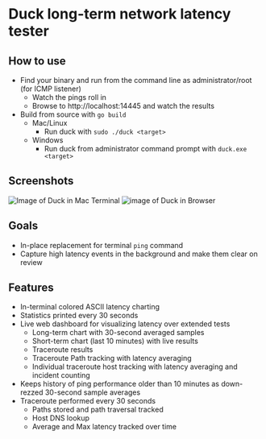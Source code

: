 # Duck long-term network latency tester

How to use
--- 

- Find your binary and run from the command line as administrator/root (for ICMP listener)
  - Watch the pings roll in
  - Browse to http://localhost:14445 and watch the results
- Build from source with `go build`
  - Mac/Linux
    - Run duck with `sudo ./duck <target>`
  - Windows
    - Run duck from administrator command prompt with `duck.exe <target>`

Screenshots
---

![Image of Duck in Mac Terminal](https://brendanporter.github.io/duck-terminalui.png)
![image of Duck in Browser](https://brendanporter.github.io/duck-webui.png)

Goals
---

- In-place replacement for terminal `ping` command
- Capture high latency events in the background and make them clear on review


Features
---
- In-terminal colored ASCII latency charting
- Statistics printed every 30 seconds
- Live web dashboard for visualizing latency over extended tests
  - Long-term chart with 30-second averaged samples
  - Short-term chart (last 10 minutes) with live results
  - Traceroute results
  - Traceroute Path tracking with latency averaging
  - Individual traceroute host tracking with latency averaging and incident counting
- Keeps history of ping performance older than 10 minutes as down-rezzed 30-second sample averages
- Traceroute performed every 30 seconds
  - Paths stored and path traversal tracked
  - Host DNS lookup
  - Average and Max latency tracked over time